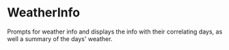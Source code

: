 # WeatherInfo
Prompts for weather info and displays the info with their correlating days, as well a summary of the days' weather.
